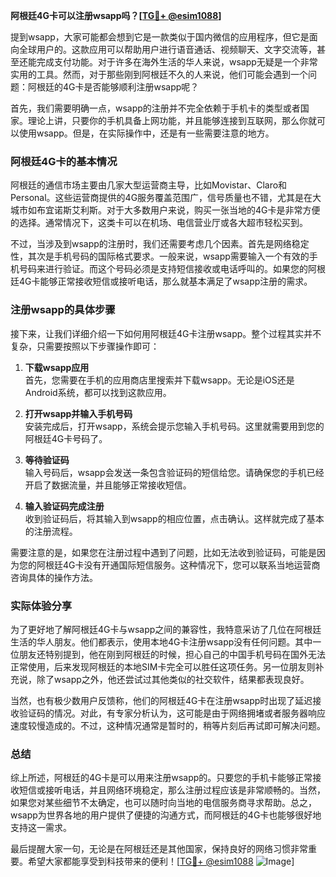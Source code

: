**阿根廷4G卡可以注册wsapp吗？[[TG💪+ @esim1088](https://t.me/s/esim1088)]**

提到wsapp，大家可能都会想到它是一款类似于国内微信的应用程序，但它是面向全球用户的。这款应用可以帮助用户进行语音通话、视频聊天、文字交流等，甚至还能完成支付功能。对于许多在海外生活的华人来说，wsapp无疑是一个非常实用的工具。然而，对于那些刚到阿根廷不久的人来说，他们可能会遇到一个问题：阿根廷的4G卡是否能够顺利注册wsapp呢？

首先，我们需要明确一点，wsapp的注册并不完全依赖于手机卡的类型或者国家。理论上讲，只要你的手机具备上网功能，并且能够连接到互联网，那么你就可以使用wsapp。但是，在实际操作中，还是有一些需要注意的地方。

### 阿根廷4G卡的基本情况

阿根廷的通信市场主要由几家大型运营商主导，比如Movistar、Claro和Personal。这些运营商提供的4G服务覆盖范围广，信号质量也不错，尤其是在大城市如布宜诺斯艾利斯。对于大多数用户来说，购买一张当地的4G卡是非常方便的选择。通常情况下，这类卡可以在机场、电信营业厅或各大超市轻松买到。

不过，当涉及到wsapp的注册时，我们还需要考虑几个因素。首先是网络稳定性，其次是手机号码的国际格式要求。一般来说，wsapp需要输入一个有效的手机号码来进行验证。而这个号码必须是支持短信接收或电话呼叫的。如果您的阿根廷4G卡能够正常接收短信或接听电话，那么就基本满足了wsapp注册的需求。

### 注册wsapp的具体步骤

接下来，让我们详细介绍一下如何用阿根廷4G卡注册wsapp。整个过程其实并不复杂，只需要按照以下步骤操作即可：

1. **下载wsapp应用**  
   首先，您需要在手机的应用商店里搜索并下载wsapp。无论是iOS还是Android系统，都可以找到这款应用。

2. **打开wsapp并输入手机号码**  
   安装完成后，打开wsapp，系统会提示您输入手机号码。这里就需要用到您的阿根廷4G卡号码了。

3. **等待验证码**  
   输入号码后，wsapp会发送一条包含验证码的短信给您。请确保您的手机已经开启了数据流量，并且能够正常接收短信。

4. **输入验证码完成注册**  
   收到验证码后，将其输入到wsapp的相应位置，点击确认。这样就完成了基本的注册流程。

需要注意的是，如果您在注册过程中遇到了问题，比如无法收到验证码，可能是因为您的阿根廷4G卡没有开通国际短信服务。这种情况下，您可以联系当地运营商咨询具体的操作方法。

### 实际体验分享

为了更好地了解阿根廷4G卡与wsapp之间的兼容性，我特意采访了几位在阿根廷生活的华人朋友。他们都表示，使用本地4G卡注册wsapp没有任何问题。其中一位朋友还特别提到，他在刚到阿根廷的时候，担心自己的中国手机号码在国外无法正常使用，后来发现阿根廷的本地SIM卡完全可以胜任这项任务。另一位朋友则补充说，除了wsapp之外，他还尝试过其他类似的社交软件，结果都表现良好。

当然，也有极少数用户反馈称，他们的阿根廷4G卡在注册wsapp时出现了延迟接收验证码的情况。对此，有专家分析认为，这可能是由于网络拥堵或者服务器响应速度较慢造成的。不过，这种情况通常是暂时的，稍等片刻后再试即可解决问题。

### 总结

综上所述，阿根廷的4G卡是可以用来注册wsapp的。只要您的手机卡能够正常接收短信或接听电话，并且网络环境稳定，那么注册过程应该是非常顺畅的。当然，如果您对某些细节不太确定，也可以随时向当地的电信服务商寻求帮助。总之，wsapp为世界各地的用户提供了便捷的沟通方式，而阿根廷的4G卡也能够很好地支持这一需求。

最后提醒大家一句，无论是在阿根廷还是其他国家，保持良好的网络习惯非常重要。希望大家都能享受到科技带来的便利！[[TG💪+ @esim1088](https://t.me/s/esim1088) ![Image](https://i.postimg.cc/4NQfJmqS/Snipaste-2025-05-13-00-14-12.png)]